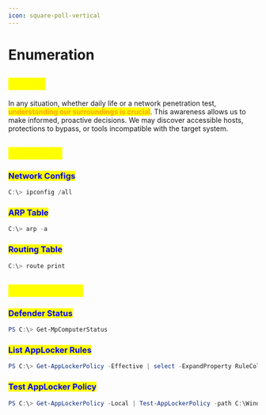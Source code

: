 ```yaml
---
icon: square-poll-vertical
---
```


# Enumeration

## <mark style="color:yellow;">ABOUT</mark>

In any situation, whether daily life or a network penetration test, <mark style="color:orange;">**understanding our surroundings is crucial**</mark>. This awareness allows us to make informed, proactive decisions. We may discover accessible hosts, protections to bypass, or tools incompatible with the target system.

## <mark style="color:yellow;">NETWORK</mark>

### <mark style="color:blue;">Network Configs</mark>

```powershell
C:\> ipconfig /all
```

### <mark style="color:blue;">ARP Table</mark>

```powershell
C:\> arp -a
```

### <mark style="color:blue;">**Routing Table**</mark>

```powershell
C:\> route print
```

## <mark style="color:yellow;">PROTECTIONS</mark>

### <mark style="color:blue;">Defender Status</mark>

```powershell
PS C:\> Get-MpComputerStatus
```

### <mark style="color:blue;">**List AppLocker Rules**</mark>

```powershell
PS C:\> Get-AppLockerPolicy -Effective | select -ExpandProperty RuleCollections
```

### <mark style="color:blue;">**Test AppLocker Policy**</mark>

```powershell
PS C:\> Get-AppLockerPolicy -Local | Test-AppLockerPolicy -path C:\Windows\System32\cmd.exe -User Everyone
```
